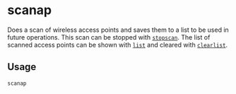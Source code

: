 # scanap
Does a scan of wireless access points and saves them to a list to be used in future operations. This scan can be stopped with [`stopscan`](stopscan). The list of scanned access points can be shown with [`list`](list) and cleared with [`clearlist`](clearlist).

## Usage
`scanap`  